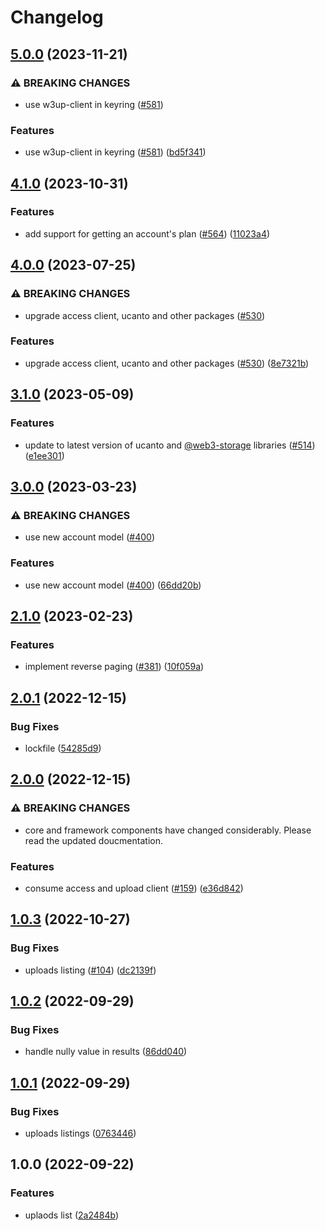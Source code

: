 # Changelog

## [5.0.0](https://github.com/web3-storage/w3ui/compare/uploads-list-core-v4.1.0...uploads-list-core-v5.0.0) (2023-11-21)


### ⚠ BREAKING CHANGES

* use w3up-client in keyring ([#581](https://github.com/web3-storage/w3ui/issues/581))

### Features

* use w3up-client in keyring ([#581](https://github.com/web3-storage/w3ui/issues/581)) ([bd5f341](https://github.com/web3-storage/w3ui/commit/bd5f34186b14c4817924a93658f79be16898902a))

## [4.1.0](https://github.com/web3-storage/w3ui/compare/uploads-list-core-v4.0.0...uploads-list-core-v4.1.0) (2023-10-31)


### Features

* add support for getting an account's plan ([#564](https://github.com/web3-storage/w3ui/issues/564)) ([11023a4](https://github.com/web3-storage/w3ui/commit/11023a4a0a8a3ecf061befd4480ede23ea45d143))

## [4.0.0](https://github.com/web3-storage/w3ui/compare/uploads-list-core-v3.1.0...uploads-list-core-v4.0.0) (2023-07-25)


### ⚠ BREAKING CHANGES

* upgrade access client, ucanto and other packages ([#530](https://github.com/web3-storage/w3ui/issues/530))

### Features

* upgrade access client, ucanto and other packages ([#530](https://github.com/web3-storage/w3ui/issues/530)) ([8e7321b](https://github.com/web3-storage/w3ui/commit/8e7321be61bded29ac8b29c781dabf665865ec97))

## [3.1.0](https://github.com/web3-storage/w3ui/compare/uploads-list-core-v3.0.0...uploads-list-core-v3.1.0) (2023-05-09)


### Features

* update to latest version of ucanto and [@web3-storage](https://github.com/web3-storage) libraries ([#514](https://github.com/web3-storage/w3ui/issues/514)) ([e1ee301](https://github.com/web3-storage/w3ui/commit/e1ee301f8a6571a074c46add79527e2480f82675))

## [3.0.0](https://github.com/web3-storage/w3ui/compare/uploads-list-core-v2.1.0...uploads-list-core-v3.0.0) (2023-03-23)


### ⚠ BREAKING CHANGES

* use new account model ([#400](https://github.com/web3-storage/w3ui/issues/400))

### Features

* use new account model ([#400](https://github.com/web3-storage/w3ui/issues/400)) ([66dd20b](https://github.com/web3-storage/w3ui/commit/66dd20b3a95fc496da1aeb40342c8f691d147c7e))

## [2.1.0](https://github.com/web3-storage/w3ui/compare/uploads-list-core-v2.0.1...uploads-list-core-v2.1.0) (2023-02-23)


### Features

* implement reverse paging ([#381](https://github.com/web3-storage/w3ui/issues/381)) ([10f059a](https://github.com/web3-storage/w3ui/commit/10f059af4dbf5cb6303d82c1133defe8f74aa914))

## [2.0.1](https://github.com/web3-storage/w3ui/compare/uploads-list-core-v2.0.0...uploads-list-core-v2.0.1) (2022-12-15)


### Bug Fixes

* lockfile ([54285d9](https://github.com/web3-storage/w3ui/commit/54285d9baaf5368dfea3aa9476b124c43d56aecc))

## [2.0.0](https://github.com/web3-storage/w3ui/compare/uploads-list-core-v1.0.3...uploads-list-core-v2.0.0) (2022-12-15)


### ⚠ BREAKING CHANGES

* core and framework components have changed considerably. Please read the updated doucmentation.

### Features

* consume access and upload client ([#159](https://github.com/web3-storage/w3ui/issues/159)) ([e36d842](https://github.com/web3-storage/w3ui/commit/e36d842b1695032355ab29646c3dce6a33880517))

## [1.0.3](https://github.com/web3-storage/w3ui/compare/uploads-list-core-v1.0.2...uploads-list-core-v1.0.3) (2022-10-27)


### Bug Fixes

* uploads listing ([#104](https://github.com/web3-storage/w3ui/issues/104)) ([dc2139f](https://github.com/web3-storage/w3ui/commit/dc2139f5e00c9195c480ce5c98a78b4296713ac7))

## [1.0.2](https://github.com/web3-storage/w3ui/compare/uploads-list-core-v1.0.1...uploads-list-core-v1.0.2) (2022-09-29)


### Bug Fixes

* handle nully value in results ([86dd040](https://github.com/web3-storage/w3ui/commit/86dd04020c1fbbb26a72c9e11d0f4e2ac56624e5))

## [1.0.1](https://github.com/web3-storage/w3ui/compare/uploads-list-core-v1.0.0...uploads-list-core-v1.0.1) (2022-09-29)


### Bug Fixes

* uploads listings ([0763446](https://github.com/web3-storage/w3ui/commit/0763446f1d6d70b1c3adef8221b35396b133c01e))

## 1.0.0 (2022-09-22)


### Features

* uplaods list ([2a2484b](https://github.com/web3-storage/w3ui/commit/2a2484b9acacb33f1c6154b2eab692bf6f848119))
